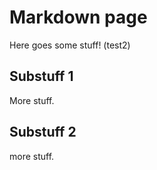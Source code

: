# Markdown page

Here goes some stuff! (test2)

## Substuff 1

More stuff.

## Substuff 2

more stuff.
